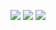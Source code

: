 <a href="lolalex566@gmail.com"><img src="https://img.shields.io/badge/Gmail-EA4335?style=flat-square&logo=Gmail&logoColor=white"/></a>
<img src="https://img.shields.io/github/languages/count/JJun2319/micexc?style=for-the-badge">
<a href="링크"><img src="https://img.shields.io/badge/Google%20Chrome-4285F4?style=for-the-badge&logo=Google%20Chrome&logoColor=white"/></a>
